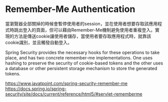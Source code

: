 # Remember-Me Authentication
當瀏覽器全部關掉的時候會暫停使用者的session，並在使用者想要存取該應用程式時跳出登入的頁面，但可以藉由Remember-Me機制避免使用者重複登入。實現的方法是傳送cookie讓使用者儲存，當使用者要存取應用程式時，就靠該cookie識別，並且觸發自動登入。

Spring Security provides the necessary hooks for these operations to take place, and has two concrete remember-me implementations. One uses hashing to preserve the security of cookie-based tokens and the other uses a database or other persistent storage mechanism to store the generated tokens.

https://www.javatpoint.com/spring-security-remember-me
https://docs.spring.io/spring-security/site/docs/current/reference/html5/#servlet-rememberme